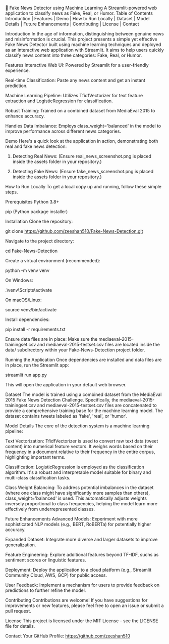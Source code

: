 📰 Fake News Detector using Machine Learning
A Streamlit-powered web application to classify news as Fake, Real, or Humor.
Table of Contents
Introduction | Features | Demo | How to Run Locally | Dataset | Model Details | Future Enhancements | Contributing | License | Contact

Introduction
In the age of information, distinguishing between genuine news and misinformation is crucial. This project presents a simple yet effective Fake News Detector built using machine learning techniques and deployed as an interactive web application with Streamlit. It aims to help users quickly classify news content into three categories: Fake, Real, or Humor.

Features
Interactive Web UI: Powered by Streamlit for a user-friendly experience.

Real-time Classification: Paste any news content and get an instant prediction.

Machine Learning Pipeline: Utilizes TfidfVectorizer for text feature extraction and LogisticRegression for classification.

Robust Training: Trained on a combined dataset from MediaEval 2015 to enhance accuracy.

Handles Data Imbalance: Employs class_weight='balanced' in the model to improve performance across different news categories.

Demo
Here's a quick look at the application in action, demonstrating both real and fake news detection:

1. Detecting Real News:
(Ensure real_news_screenshot.png is placed inside the assets folder in your repository.)

2. Detecting Fake News:
(Ensure fake_news_screenshot.png is placed inside the assets folder in your repository.)

How to Run Locally
To get a local copy up and running, follow these simple steps.

Prerequisites
Python 3.8+

pip (Python package installer)

Installation
Clone the repository:

git clone https://github.com/zeeshan510/Fake-News-Detection.git

Navigate to the project directory:

cd Fake-News-Detection

Create a virtual environment (recommended):

python -m venv venv

On Windows:

.\venv\Scripts\activate

On macOS/Linux:

source venv/bin/activate

Install dependencies:

pip install -r requirements.txt

Ensure data files are in place:
Make sure the mediaeval-2015-trainingset.csv and mediaeval-2015-testset.csv files are located inside the data/ subdirectory within your Fake-News-Detection project folder.

Running the Application
Once dependencies are installed and data files are in place, run the Streamlit app:

streamlit run app.py

This will open the application in your default web browser.

Dataset
The model is trained using a combined dataset from the MediaEval 2015 Fake News Detection Challenge. Specifically, the mediaeval-2015-trainingset.csv and mediaeval-2015-testset.csv files are concatenated to provide a comprehensive training base for the machine learning model. The dataset contains tweets labeled as 'fake', 'real', or 'humor'.

Model Details
The core of the detection system is a machine learning pipeline:

Text Vectorization: TfidfVectorizer is used to convert raw text data (tweet content) into numerical feature vectors. It weighs words based on their frequency in a document relative to their frequency in the entire corpus, highlighting important terms.

Classification: LogisticRegression is employed as the classification algorithm. It's a robust and interpretable model suitable for binary and multi-class classification tasks.

Class Weight Balancing: To address potential imbalances in the dataset (where one class might have significantly more samples than others), class_weight='balanced' is used. This automatically adjusts weights inversely proportional to class frequencies, helping the model learn more effectively from underrepresented classes.

Future Enhancements
Advanced Models: Experiment with more sophisticated NLP models (e.g., BERT, RoBERTa) for potentially higher accuracy.

Expanded Dataset: Integrate more diverse and larger datasets to improve generalization.

Feature Engineering: Explore additional features beyond TF-IDF, suchs as sentiment scores or linguistic features.

Deployment: Deploy the application to a cloud platform (e.g., Streamlit Community Cloud, AWS, GCP) for public access.

User Feedback: Implement a mechanism for users to provide feedback on predictions to further refine the model.

Contributing
Contributions are welcome! If you have suggestions for improvements or new features, please feel free to open an issue or submit a pull request.

License
This project is licensed under the MIT License - see the LICENSE file for details.

Contact
Your GitHub Profile: https://github.com/zeeshan510
